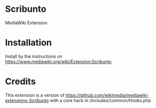 Scribunto
==========
MediaWiki Extension

Installation
============
Install by the instructions on https://www.mediawiki.org/wiki/Extension:Scribunto

Credits
=======
This extension is a version of https://github.com/wikimedia/mediawiki-extensions-Scribunto with a core hack in /includes/common/Hooks.php